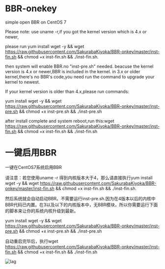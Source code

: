# BBR-onekey
simple open BBR on CentOS 7

Please note: use uname -r,if you got the kernel version which is 4.x or newer,

please run yum install wget -y && wget https://raw.githubusercontent.com/SakurabaKiyoka/BBR-onkey/master/inst-fin.sh && chmod +x inst-fin.sh && ./inst-fin.sh.

then system will enable BBR.no "inst-pre.sh" needed. beacuse the kernel version is 4.x or newer,BBR is included in the kernel. in 3.x or older kernel,there's no BBR's code,you need run the command to upgrade your kernel to newest.

If your kernel version is older than 4.x,please run commands:

yum install wget -y && wget https://raw.githubusercontent.com/SakurabaKiyoka/BBR-onkey/master/inst-pre.sh && chmod +x inst-pre.sh && ./inst-pre.sh

after install complete and system reboot,run this:wget https://raw.githubusercontent.com/SakurabaKiyoka/BBR-onkey/master/inst-fin.sh && chmod +x inst-fin.sh && ./inst-fin.sh


# 一键启用BBR

一键在CentOS7系统启用BBR

请注意：若您使用uname -r 得到内核版本大于4，那么请直接执行yum install wget -y && wget https://raw.githubusercontent.com/SakurabaKiyoka/BBR-onkey/master/inst-fin.sh && chmod +x inst-fin.sh && ./inst-fin.sh.

然后系统就会自动启动BBR。不需要运行inst-pre.sh.因为在4版本以后的内核中BBR代码已内置。在3以及以下的内核版本中，无BBR模块，所以你需要运行下面的脚本来让你的系统内核升级到最新。

yum install wget -y && wget https://raw.githubusercontent.com/SakurabaKiyoka/BBR-onkey/master/inst-pre.sh && chmod +x inst-pre.sh && ./inst-pre.sh

自动重启完毕后，执行wget https://raw.githubusercontent.com/SakurabaKiyoka/BBR-onkey/master/inst-fin.sh && chmod +x inst-fin.sh && ./inst-fin.sh


![lag](https://lowb.in/boom.png)
